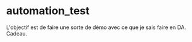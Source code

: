# automation_test
L'objectif est de faire une sorte de démo avec ce que je sais faire en DA. Cadeau.
